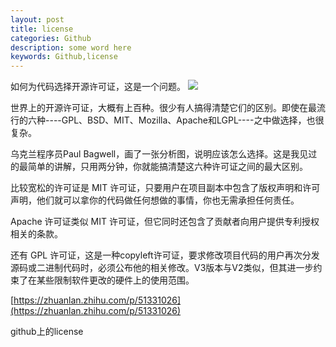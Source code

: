 ```yaml
---
layout: post
title: license
categories: Github
description: some word here
keywords: Github,license
---
```


如何为代码选择开源许可证，这是一个问题。
![](/assets/license.png) 

世界上的开源许可证，大概有上百种。很少有人搞得清楚它们的区别。即使在最流行的六种----GPL、BSD、MIT、Mozilla、Apache和LGPL----之中做选择，也很复杂。

乌克兰程序员Paul Bagwell，画了一张分析图，说明应该怎么选择。这是我见过的最简单的讲解，只用两分钟，你就能搞清楚这六种许可证之间的最大区别。

比较宽松的许可证是 MIT 许可证，只要用户在项目副本中包含了版权声明和许可声明，他们就可以拿你的代码做任何想做的事情，你也无需承担任何责任。

Apache 许可证类似 MIT 许可证，但它同时还包含了贡献者向用户提供专利授权相关的条款。

还有 GPL 许可证，这是一种copyleft许可证，要求修改项目代码的用户再次分发源码或二进制代码时，必须公布他的相关修改。V3版本与V2类似，但其进一步约束了在某些限制软件更改的硬件上的使用范围。

[https://zhuanlan.zhihu.com/p/51331026](https://zhuanlan.zhihu.com/p/51331026)

github上的license

